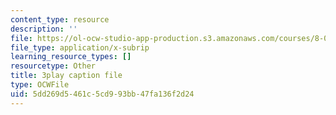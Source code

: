```yaml
---
content_type: resource
description: ''
file: https://ol-ocw-studio-app-production.s3.amazonaws.com/courses/8-01sc-classical-mechanics-fall-2016/5dd269d5461c5cd993bb47fa136f2d24_PQfYJ2TjpEU.vtt
file_type: application/x-subrip
learning_resource_types: []
resourcetype: Other
title: 3play caption file
type: OCWFile
uid: 5dd269d5-461c-5cd9-93bb-47fa136f2d24
---
```

